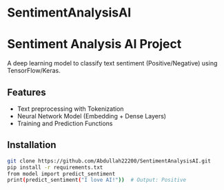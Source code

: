 # SentimentAnalysisAI
# Sentiment Analysis AI Project

A deep learning model to classify text sentiment (Positive/Negative) using TensorFlow/Keras.

## Features
- Text preprocessing with Tokenization
- Neural Network Model (Embedding + Dense Layers)
- Training and Prediction Functions

## Installation
```bash
git clone https://github.com/Abdullah22200/SentimentAnalysisAI.git
pip install -r requirements.txt
from model import predict_sentiment
print(predict_sentiment("I love AI!"))  # Output: Positive
